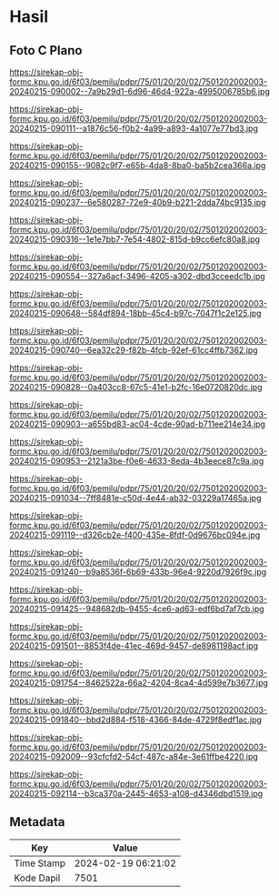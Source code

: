 # Hasil

## Foto C Plano

https://sirekap-obj-formc.kpu.go.id/6f03/pemilu/pdpr/75/01/20/20/02/7501202002003-20240215-090002--7a9b29d1-6d96-46d4-922a-4995006785b6.jpg

https://sirekap-obj-formc.kpu.go.id/6f03/pemilu/pdpr/75/01/20/20/02/7501202002003-20240215-090111--a1876c56-f0b2-4a99-a893-4a1077e77bd3.jpg

https://sirekap-obj-formc.kpu.go.id/6f03/pemilu/pdpr/75/01/20/20/02/7501202002003-20240215-090155--9082c9f7-e65b-4da8-8ba0-ba5b2cea366a.jpg

https://sirekap-obj-formc.kpu.go.id/6f03/pemilu/pdpr/75/01/20/20/02/7501202002003-20240215-090237--6e580287-72e9-40b9-b221-2dda74bc9135.jpg

https://sirekap-obj-formc.kpu.go.id/6f03/pemilu/pdpr/75/01/20/20/02/7501202002003-20240215-090316--1e1e7bb7-7e54-4802-815d-b9cc6efc80a8.jpg

https://sirekap-obj-formc.kpu.go.id/6f03/pemilu/pdpr/75/01/20/20/02/7501202002003-20240215-090554--327a6acf-3496-4205-a302-dbd3cceedc1b.jpg

https://sirekap-obj-formc.kpu.go.id/6f03/pemilu/pdpr/75/01/20/20/02/7501202002003-20240215-090648--584df894-18bb-45c4-b97c-7047f1c2e125.jpg

https://sirekap-obj-formc.kpu.go.id/6f03/pemilu/pdpr/75/01/20/20/02/7501202002003-20240215-090740--6ea32c29-f82b-4fcb-92ef-61cc4ffb7362.jpg

https://sirekap-obj-formc.kpu.go.id/6f03/pemilu/pdpr/75/01/20/20/02/7501202002003-20240215-090828--0a403cc8-67c5-41e1-b2fc-16e0720820dc.jpg

https://sirekap-obj-formc.kpu.go.id/6f03/pemilu/pdpr/75/01/20/20/02/7501202002003-20240215-090903--a655bd83-ac04-4cde-90ad-b711ee214e34.jpg

https://sirekap-obj-formc.kpu.go.id/6f03/pemilu/pdpr/75/01/20/20/02/7501202002003-20240215-090953--2121a3be-f0e6-4633-8eda-4b3eece87c9a.jpg

https://sirekap-obj-formc.kpu.go.id/6f03/pemilu/pdpr/75/01/20/20/02/7501202002003-20240215-091034--7ff8481e-c50d-4e44-ab32-03229a17465a.jpg

https://sirekap-obj-formc.kpu.go.id/6f03/pemilu/pdpr/75/01/20/20/02/7501202002003-20240215-091119--d326cb2e-f400-435e-8fdf-0d9676bc094e.jpg

https://sirekap-obj-formc.kpu.go.id/6f03/pemilu/pdpr/75/01/20/20/02/7501202002003-20240215-091240--b9a8536f-6b69-433b-96e4-9220d7926f9c.jpg

https://sirekap-obj-formc.kpu.go.id/6f03/pemilu/pdpr/75/01/20/20/02/7501202002003-20240215-091425--948682db-9455-4ce6-ad63-edf6bd7af7cb.jpg

https://sirekap-obj-formc.kpu.go.id/6f03/pemilu/pdpr/75/01/20/20/02/7501202002003-20240215-091501--8853f4de-41ec-469d-9457-de8981198acf.jpg

https://sirekap-obj-formc.kpu.go.id/6f03/pemilu/pdpr/75/01/20/20/02/7501202002003-20240215-091754--8462522a-66a2-4204-8ca4-4d599e7b3677.jpg

https://sirekap-obj-formc.kpu.go.id/6f03/pemilu/pdpr/75/01/20/20/02/7501202002003-20240215-091840--bbd2d884-f518-4366-84de-4729f8edf1ac.jpg

https://sirekap-obj-formc.kpu.go.id/6f03/pemilu/pdpr/75/01/20/20/02/7501202002003-20240215-092009--93cfcfd2-54cf-487c-a84e-3e61ffbe4220.jpg

https://sirekap-obj-formc.kpu.go.id/6f03/pemilu/pdpr/75/01/20/20/02/7501202002003-20240215-092114--b3ca370a-2445-4653-a108-d4346dbd1519.jpg


## Metadata

| Key        | Value               |
| ---------- | ------------------- |
| Time Stamp | 2024-02-19 06:21:02 |
| Kode Dapil | 7501                |



